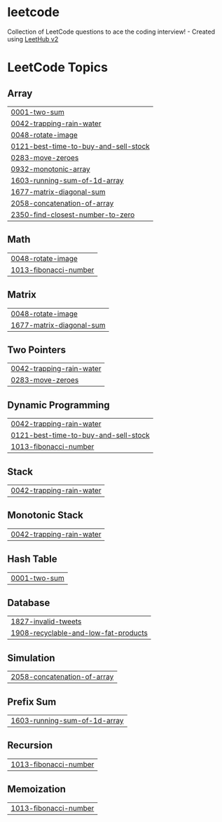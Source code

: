 # leetcode
Collection of LeetCode questions to ace the coding interview! - Created using [LeetHub v2](https://github.com/arunbhardwaj/LeetHub-2.0)

<!---LeetCode Topics Start-->
# LeetCode Topics
## Array
|  |
| ------- |
| [0001-two-sum](https://github.com/KrishnaSriTarun/leetcode/tree/master/0001-two-sum) |
| [0042-trapping-rain-water](https://github.com/KrishnaSriTarun/leetcode/tree/master/0042-trapping-rain-water) |
| [0048-rotate-image](https://github.com/KrishnaSriTarun/leetcode/tree/master/0048-rotate-image) |
| [0121-best-time-to-buy-and-sell-stock](https://github.com/KrishnaSriTarun/leetcode/tree/master/0121-best-time-to-buy-and-sell-stock) |
| [0283-move-zeroes](https://github.com/KrishnaSriTarun/leetcode/tree/master/0283-move-zeroes) |
| [0932-monotonic-array](https://github.com/KrishnaSriTarun/leetcode/tree/master/0932-monotonic-array) |
| [1603-running-sum-of-1d-array](https://github.com/KrishnaSriTarun/leetcode/tree/master/1603-running-sum-of-1d-array) |
| [1677-matrix-diagonal-sum](https://github.com/KrishnaSriTarun/leetcode/tree/master/1677-matrix-diagonal-sum) |
| [2058-concatenation-of-array](https://github.com/KrishnaSriTarun/leetcode/tree/master/2058-concatenation-of-array) |
| [2350-find-closest-number-to-zero](https://github.com/KrishnaSriTarun/leetcode/tree/master/2350-find-closest-number-to-zero) |
## Math
|  |
| ------- |
| [0048-rotate-image](https://github.com/KrishnaSriTarun/leetcode/tree/master/0048-rotate-image) |
| [1013-fibonacci-number](https://github.com/KrishnaSriTarun/leetcode/tree/master/1013-fibonacci-number) |
## Matrix
|  |
| ------- |
| [0048-rotate-image](https://github.com/KrishnaSriTarun/leetcode/tree/master/0048-rotate-image) |
| [1677-matrix-diagonal-sum](https://github.com/KrishnaSriTarun/leetcode/tree/master/1677-matrix-diagonal-sum) |
## Two Pointers
|  |
| ------- |
| [0042-trapping-rain-water](https://github.com/KrishnaSriTarun/leetcode/tree/master/0042-trapping-rain-water) |
| [0283-move-zeroes](https://github.com/KrishnaSriTarun/leetcode/tree/master/0283-move-zeroes) |
## Dynamic Programming
|  |
| ------- |
| [0042-trapping-rain-water](https://github.com/KrishnaSriTarun/leetcode/tree/master/0042-trapping-rain-water) |
| [0121-best-time-to-buy-and-sell-stock](https://github.com/KrishnaSriTarun/leetcode/tree/master/0121-best-time-to-buy-and-sell-stock) |
| [1013-fibonacci-number](https://github.com/KrishnaSriTarun/leetcode/tree/master/1013-fibonacci-number) |
## Stack
|  |
| ------- |
| [0042-trapping-rain-water](https://github.com/KrishnaSriTarun/leetcode/tree/master/0042-trapping-rain-water) |
## Monotonic Stack
|  |
| ------- |
| [0042-trapping-rain-water](https://github.com/KrishnaSriTarun/leetcode/tree/master/0042-trapping-rain-water) |
## Hash Table
|  |
| ------- |
| [0001-two-sum](https://github.com/KrishnaSriTarun/leetcode/tree/master/0001-two-sum) |
## Database
|  |
| ------- |
| [1827-invalid-tweets](https://github.com/KrishnaSriTarun/leetcode/tree/master/1827-invalid-tweets) |
| [1908-recyclable-and-low-fat-products](https://github.com/KrishnaSriTarun/leetcode/tree/master/1908-recyclable-and-low-fat-products) |
## Simulation
|  |
| ------- |
| [2058-concatenation-of-array](https://github.com/KrishnaSriTarun/leetcode/tree/master/2058-concatenation-of-array) |
## Prefix Sum
|  |
| ------- |
| [1603-running-sum-of-1d-array](https://github.com/KrishnaSriTarun/leetcode/tree/master/1603-running-sum-of-1d-array) |
## Recursion
|  |
| ------- |
| [1013-fibonacci-number](https://github.com/KrishnaSriTarun/leetcode/tree/master/1013-fibonacci-number) |
## Memoization
|  |
| ------- |
| [1013-fibonacci-number](https://github.com/KrishnaSriTarun/leetcode/tree/master/1013-fibonacci-number) |
<!---LeetCode Topics End-->